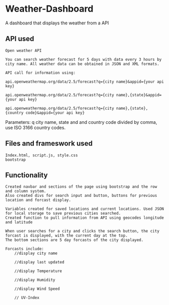 # Weather-Dashboard
A dashboard that displays the weather from a API

## API used
    Open weather API

    You can search weather forecast for 5 days with data every 3 hours by city name. All weather data can be obtained in JSON and XML formats.
    
    API call for information using:

    api.openweathermap.org/data/2.5/forecast?q={city name}&appid={your api key}

    api.openweathermap.org/data/2.5/forecast?q={city name},{state}&appid={your api key}

    api.openweathermap.org/data/2.5/forecast?q={city name},{state},{country code}&appid={your api key}

Parameters:
q city name, state and and country code divided by comma, use ISO 3166 country codes. 

##  Files and frameswork used
    Index.html, script.js, style.css
    bootstrap 

## Functionality
    Created navbar and sections of the page using bootstrap and the row and column system.
    Also created divs for search input and button, buttons for previous location and forcast display.

    Variables created for saved locations and current locations. Used JSON for local storage to save previous cities searched.
    Created function to pull information from API using geocodes longitude and latitude

    When user searches for a city and clicks the search button, the city forcast is displayed, with the current day at the top.
    The bottom sections are 5 day forcasts of the city displayed. 

    Forcasts include:
        //display city name
      
        //display last updated
        
        //display Temperature
        
        //display Humidity
        
        //display Wind Speed

        // UV-Index
